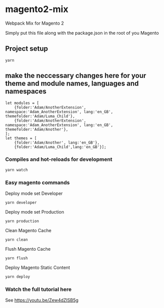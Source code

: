# magento2-mix
Webpack Mix for Magento 2

Simply put this file along with the package.json in the root of you Magento

## Project setup
```
yarn
```
## make the neccessary changes here for your theme and module names, languages and namespaces
```
let modules = [
	{folder:'Adam/AnotherExtension', namespace:'Adam_AnotherExtension', lang:'en_GB', themefolder:'Adam/Luma_Child'},
	{folder:'Adam/AnotherExtension', namespace:'Adam_AnotherExtension', lang:'en_GB', themefolder:'Adam/Another'},
];
let themes = [
	{folder:'Adam/Another', lang:'en_GB'}, 
	{folder:'Adam/Luma_Child',lang:'en_GB'}];
```

### Compiles and hot-reloads for development
```
yarn watch
```
### Easy magento commands

Deploy mode set Developer
```
yarn developer
```
Deploy mode set Production
```
yarn production
```
Clean Magento Cache
```
yarn clean
```
Flush Magento Cache
```
yarn flush
```
Deploy Magento Static Content
```
yarn deploy
```

### Watch the full tutorial here
See https://youtu.be/Zew4dZISB5g
